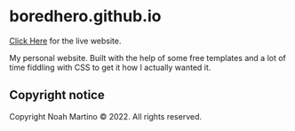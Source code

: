 # boredhero.github.io

[Click Here](https://boredhero.github.io/) for the live website.

My personal website. Built with the help of some free templates and a lot of time fiddling with CSS to get it how I actually wanted it.

## Copyright notice

Copyright Noah Martino © 2022. All rights reserved.